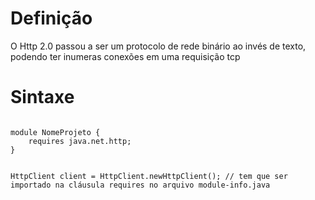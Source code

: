 # Definição 

O Http 2.0 passou a ser um protocolo de rede binário ao invés de texto, podendo ter inumeras conexões em uma requisição tcp


# Sintaxe

```

module NomeProjeto {
	requires java.net.http;
}


HttpClient client = HttpClient.newHttpClient(); // tem que ser importado na cláusula requires no arquivo module-info.java

```